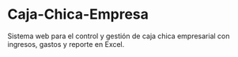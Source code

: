 # Caja-Chica-Empresa
Sistema web para el control y gestión de caja chica empresarial con ingresos, gastos y reporte en Excel.
